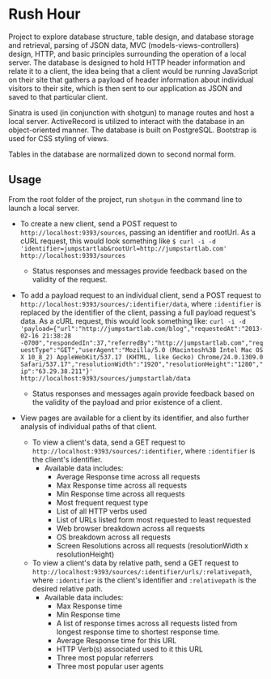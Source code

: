 # Rush Hour
Project to explore database structure, table design, and database storage and retrieval, parsing of JSON data, MVC (models-views-controllers) design, HTTP, and basic principles surrounding the operation of a local server. The database is designed to hold HTTP header information and relate it to a client, the idea being that a client would be running JavaScript on their site that gathers a payload of header information about individual visitors to their site, which is then sent to our application as JSON and saved to that particular client.

Sinatra is used (in conjunction with shotgun) to manage routes and host a local server. ActiveRecord is utilized to interact with the database in an object-oriented manner. The database is built on PostgreSQL. Bootstrap is used for CSS styling of views.

Tables in the database are normalized down to second normal form.

## Usage
From the root folder of the project, run `shotgun` in the command line to launch a local server.

* To create a new client, send a POST request to `http://localhost:9393/sources`, passing an identifier and rootUrl. As a cURL request, this would look something like `$ curl -i -d 'identifier=jumpstartlab&rootUrl=http://jumpstartlab.com'  http://localhost:9393/sources`
  * Status responses and messages provide feedback based on the validity of the request.


* To add a payload request to an individual client, send a POST request to `http://localhost:9393/sources/:identifier/data`, where `:identifier` is replaced by the identifier of the client, passing a full payload request's data. As a cURL request, this would look something like:
`curl -i -d 'payload={"url":"http://jumpstartlab.com/blog","requestedAt":"2013-02-16 21:38:28 -0700","respondedIn":37,"referredBy":"http://jumpstartlab.com","requestType":"GET","userAgent":"Mozilla/5.0 (Macintosh%3B Intel Mac OS X 10_8_2) AppleWebKit/537.17 (KHTML, like Gecko) Chrome/24.0.1309.0 Safari/537.17","resolutionWidth":"1920","resolutionHeight":"1280","ip":"63.29.38.211"}' http://localhost:9393/sources/jumpstartlab/data`
  * Status responses and messages again provide feedback based on the validity of the payload and prior existence of a client.


* View pages are available for a client by its identifier, and also further analysis of individual paths of that client.
  * To view a client's data, send a GET request to `http://localhost:9393/sources/:identifier`, where `:identifier` is the client's identifier.
    * Available data includes:
      * Average Response time across all requests
      * Max Response time across all requests
      * Min Response time across all requests
      * Most frequent request type
      * List of all HTTP verbs used
      * List of URLs listed form most requested to least requested
      * Web browser breakdown across all requests
      * OS breakdown across all requests
      * Screen Resolutions across all requests (resolutionWidth x resolutionHeight)
  * To view a client's data by relative path, send a GET request to `http://localhost:9393/sources/:identifier/urls/:relativepath`, where `:identifier` is the client's identifier and `:relativepath` is the desired relative path.
    * Available data includes:
      * Max Response time
      * Min Response time
      * A list of response times across all requests listed from longest response time to shortest response time.
      * Average Response time for this URL
      * HTTP Verb(s) associated used to it this URL
      * Three most popular referrers
      * Three most popular user agents
